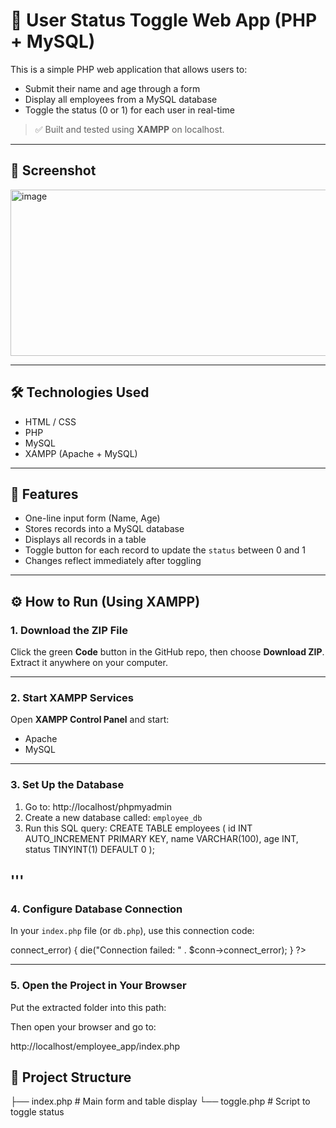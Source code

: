 # 🧩 User Status Toggle Web App (PHP + MySQL)

This is a simple PHP web application that allows users to:
- Submit their name and age through a form
- Display all employees from a MySQL database
- Toggle the status (0 or 1) for each user in real-time

> ✅ Built and tested using **XAMPP** on localhost.

---

## 📸 Screenshot

<img width="573" height="266" alt="image" src="https://github.com/user-attachments/assets/eefe7367-fe15-4e8c-b02a-9195042f8ff4" />

---

## 🛠 Technologies Used

- HTML / CSS  
- PHP  
- MySQL  
- XAMPP (Apache + MySQL)

---

## 🚀 Features

- One-line input form (Name, Age)  
- Stores records into a MySQL database  
- Displays all records in a table  
- Toggle button for each record to update the `status` between 0 and 1  
- Changes reflect immediately after toggling  

---

## ⚙️ How to Run (Using XAMPP)

### 1. Download the ZIP File

Click the green **Code** button in the GitHub repo, then choose **Download ZIP**.  
Extract it anywhere on your computer.

---

### 2. Start XAMPP Services

Open **XAMPP Control Panel** and start:
- Apache  
- MySQL  

---

### 3. Set Up the Database

1. Go to: http://localhost/phpmyadmin  
2. Create a new database called: `employee_db`  
3. Run this SQL query:
CREATE TABLE employees (
id INT AUTO_INCREMENT PRIMARY KEY,
name VARCHAR(100),
age INT,
status TINYINT(1) DEFAULT 0
);

'''
---

### 4. Configure Database Connection

In your `index.php` file (or `db.php`), use this connection code:

<?php $conn = new mysqli("localhost", "root", "", "employee_db"); if ($conn->connect_error) { die("Connection failed: " . $conn->connect_error); } ?>


---

### 5. Open the Project in Your Browser

Put the extracted folder into this path:

Then open your browser and go to:

http://localhost/employee_app/index.php


## 📁 Project Structure

├── index.php # Main form and table display
└── toggle.php # Script to toggle status


